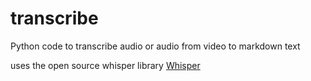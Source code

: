 # transcribe
Python code to transcribe audio or audio from video to markdown text

uses the open source whisper library
[Whisper](https://github.com/openai/whisper)
